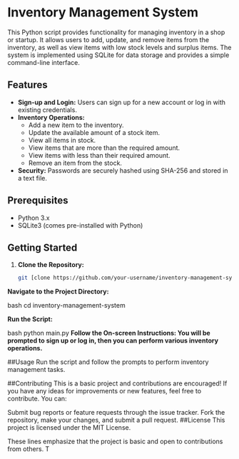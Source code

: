 # Inventory Management System

This Python script provides functionality for managing inventory in a shop or startup. It allows users to add, update, and remove items from the inventory, as well as view items with low stock levels and surplus items. The system is implemented using SQLite for data storage and provides a simple command-line interface.

## Features

- **Sign-up and Login:** Users can sign up for a new account or log in with existing credentials.
- **Inventory Operations:**
  - Add a new item to the inventory.
  - Update the available amount of a stock item.
  - View all items in stock.
  - View items that are more than the required amount.
  - View items with less than their required amount.
  - Remove an item from the stock.
- **Security:** Passwords are securely hashed using SHA-256 and stored in a text file.

## Prerequisites

- Python 3.x
- SQLite3 (comes pre-installed with Python)

## Getting Started

1. **Clone the Repository:**
   ```bash
   git [clone https://github.com/your-username/inventory-management-system.git](https://github.com/Kshitij-pro-coder/Inventory-Management-System.git)
**Navigate to the Project Directory:**

bash
cd inventory-management-system

**Run the Script:**

bash
python main.py
**Follow the On-screen Instructions: You will be prompted to sign up or log in, then you can perform various inventory operations.**

##Usage
Run the script and follow the prompts to perform inventory management tasks.

##Contributing
This is a basic project and contributions are encouraged! If you have any ideas for improvements or new features, feel free to contribute. You can:

Submit bug reports or feature requests through the issue tracker.
Fork the repository, make your changes, and submit a pull request.
##License
This project is licensed under the MIT License.

These lines emphasize that the project is basic and open to contributions from others. T
